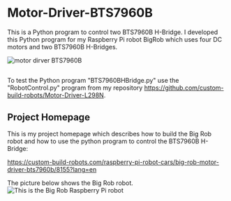 # Motor-Driver-BTS7960B
This is a Python program to control two BTS7960B H-Bridge. I developed this Python program for my Raspberry Pi robot BigRob which uses four DC motors and two BTS7960B H-Bridges.

![motor dirver BTS7960B](https://custom-build-robots.com/wp-content/uploads/2017/01/Custom-Build-Robots-Big-Rob.11-768x576.jpg)

##
To test the Python program "BTS7960BHBridge.py" use the "RobotControl.py" program from my repository https://github.com/custom-build-robots/Motor-Driver-L298N.

## Project Homepage
This is my project homepage which describes how to build the Big Rob robot and how to use the python program to control the BTS7960B H-Bridge:

https://custom-build-robots.com/raspberry-pi-robot-cars/big-rob-motor-driver-bts7960b/8155?lang=en

The picture below shows the Big Rob robot.
![This is the Big Rob Raspberry Pi robot](https://custom-build-robots.com/wp-content/uploads/2017/01/Custom-Build-Robots-Big-Rob.6-768x576.jpg)
